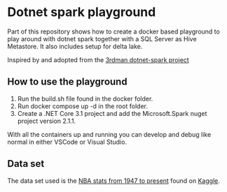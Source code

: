 # Dotnet spark playground
Part of this repository shows how to create a docker based playground to play around with dotnet spark together with a SQL Server as Hive Metastore. 
It also includes setup for delta lake.

Inspired by and adopted from the [3rdman dotnet-spark project](https://github.com/indy-3rdman/docker-dotnet-spark)

## How to use the playground
1. Run the build.sh file found in the docker folder.
2. Run docker compose up -d in the root folder.
3. Create a .NET Core 3.1 project and add the Microsoft.Spark nuget project version 2.1.1.

With all the containers up and running you can develop and debug like normal in either VSCode or Visual Studio.

## Data set
The data set used is the [NBA stats from 1947 to present](https://www.kaggle.com/datasets/sumitrodatta/nba-aba-baa-stats?datasetId=1177523) found on [Kaggle](https://www.kaggle.com/).
